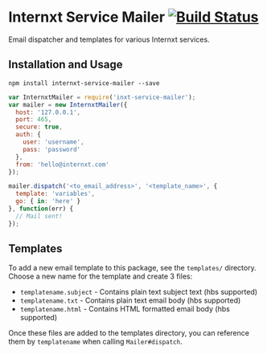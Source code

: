 Internxt Service Mailer [![Build Status](https://travis-ci.com/internxt/mailer.svg?branch=master)](https://travis-ci.com/internxt/mailer)
====================

Email dispatcher and templates for various Internxt services.

Installation and Usage
----------------------

```
npm install internxt-service-mailer --save
```

```js
var InternxtMailer = require('inxt-service-mailer');
var mailer = new InternxtMailer({
  host: '127.0.0.1',
  port: 465,
  secure: true,
  auth: {
    user: 'username',
    pass: 'password'
  },
  from: 'hello@internxt.com'
});

mailer.dispatch('<to_email_address>', '<template_name>', {
  template: 'variables',
  go: { in: 'here' }
}, function(err) {
  // Mail sent!
});
```

Templates
---------

To add a new email template to this package, see the `templates/` directory.
Choose a new name for the template and create 3 files:

* `templatename.subject` - Contains plain text subject text (hbs supported)
* `templatename.txt` - Contains plain text email body (hbs supported)
* `templatename.html` - Contains HTML formatted email body (hbs supported)

Once these files are added to the templates directory, you can reference them 
by `templatename` when calling `Mailer#dispatch`.

